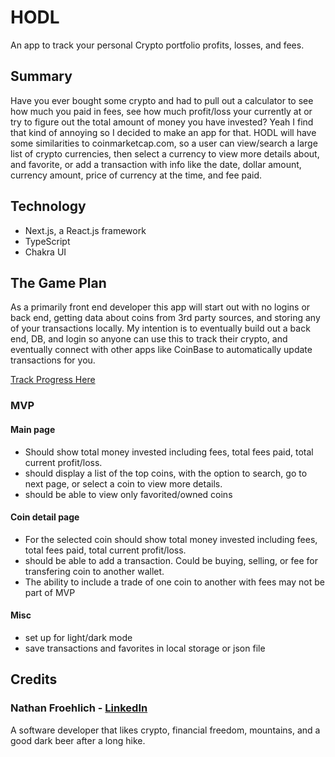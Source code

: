 # HODL
An app to track your personal Crypto portfolio profits, losses, and fees.

## Summary
Have you ever bought some crypto and had to pull out a calculator to see how much you paid in fees, see how much profit/loss your currently at or try to figure out the total amount of money you have invested? Yeah I find that kind of annoying so I decided to make an app for that.
HODL will have some similarities to coinmarketcap.com, so a user can view/search a large list of crypto currencies, then select a currency to view more details about, and favorite, or add a transaction with info like the date, dollar amount, currency amount, price of currency at the time, and fee paid. 


## Technology

- Next.js, a React.js framework
- TypeScript
- Chakra UI


## The Game Plan
As a primarily front end developer this app will start out with no logins or back end, getting data about coins from 3rd party sources, and storing any of your transactions locally. My intention is to eventually build out a back end, DB, and login so anyone can use this to track their crypto, and eventually connect with other apps like CoinBase to automatically update transactions for you.

[Track Progress Here](https://github.com/Nathan-Froeh/HODL/projects/1?add_cards_query=is%3Aopen)

### MVP
#### Main page
- Should show total money invested including fees, total fees paid, total current profit/loss.
- should display a list of the top coins, with the option to search, go to next page, or select a coin to view more details.
- should be able to view only favorited/owned coins

#### Coin detail page
- For the selected coin should show total money invested including fees, total fees paid, total current profit/loss.
- should be able to add a transaction. Could be buying, selling, or fee for transfering coin to another wallet.
- The ability to include a trade of one coin to another with fees may not be part of MVP

#### Misc
- set up for light/dark mode
- save transactions and favorites in local storage or json file


## Credits

### Nathan Froehlich - [LinkedIn](https://www.linkedin.com/in/nathan-froehlich/)
A software developer that likes crypto, financial freedom, mountains, and a good dark beer after a long hike.

